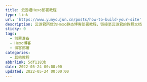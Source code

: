 ```yaml
---
title: 云游君Hexo部署教程
type: link
url: 'https://www.yunyoujun.cn/posts/how-to-build-your-site'
description: 云游君所做的Hexo静态博客部署教程，链接至云游君的教程文档
sticky: 0
tags:
  - 前置准备
  - Hexo博客
  - 博客部署
categories:
  - 其他教程
abbrlink: 5df1183b
date: 2022-05-24 00:00:00
updated: 2022-05-24 00:00:00
---
```

